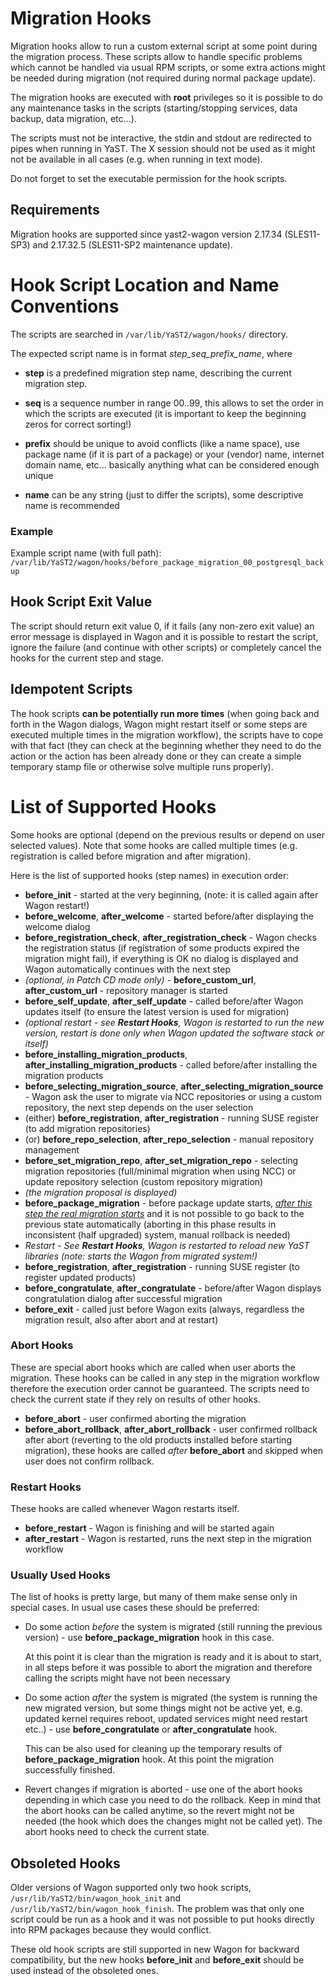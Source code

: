 <!-- The latest version of this file converted into HTML format can be displayed
online at https://github.com/yast/yast-wagon/blob/Code-11-SP2/doc/Migration_Hooks.md -->

# Migration Hooks

Migration hooks allow to run a custom external script at some point during the
migration process. These scripts allow to handle specific problems which cannot
be handled via usual RPM scripts, or some extra actions might be needed during
migration (not required during normal package update).

The migration hooks are executed with **root** privileges so it is possible to
do any maintenance tasks in the scripts (starting/stopping services, data
backup, data migration, etc...).

The scripts must not be interactive, the stdin and stdout are redirected to
pipes when running in YaST. The X session should not be used as it might not be
available in all cases (e.g. when running in text mode).

Do not forget to set the executable permission for the hook scripts.

## Requirements

Migration hooks are supported since yast2-wagon version 2.17.34 (SLES11-SP3)
and 2.17.32.5 (SLES11-SP2 maintenance update).

# Hook Script Location and Name Conventions

The scripts are searched in `/var/lib/YaST2/wagon/hooks/` directory.

The expected script name is in format *step_seq_prefix_name*, where

- **step** is a predefined migration step name, describing the current
  migration step.

- **seq** is a sequence number in range 00..99, this allows to set the order in
  which the scripts are executed (it is important to keep the beginning zeros
  for correct sorting!)

- **prefix** should be unique to avoid conflicts (like a name space), use
  package name (if it is part of a package) or your (vendor) name, internet
  domain name, etc... basically anything what can be considered enough unique

- **name** can be any string (just to differ the scripts), some descriptive
  name is recommended

### Example

Example script name (with full path):
`/var/lib/YaST2/wagon/hooks/before_package_migration_00_postgresql_backup`

## Hook Script Exit Value

The script should return exit value 0, if it fails (any non-zero exit value) an
error message is displayed in Wagon and it is possible to restart the script,
ignore the failure (and continue with other scripts) or completely cancel the
hooks for the current step and stage.

## Idempotent Scripts

The hook scripts **can be potentially run more times** (when going back and
forth in the Wagon dialogs, Wagon might restart itself or some steps are
executed multiple times in the migration workflow), the scripts have to cope
with that fact (they can check at the beginning whether they need to do the
action or the action has been already done or they can create a simple
temporary stamp file or otherwise solve multiple runs properly).

# List of Supported Hooks

Some hooks are optional (depend on the previous results or depend on user
selected values). Note that some hooks are called multiple times (e.g.
registration is called before migration and after migration).

Here is the list of supported hooks (step names) in execution order:

- **before_init** - started at the very beginning, (note: it is called again
  after Wagon restart!)
- **before_welcome**, **after_welcome** - started before/after displaying the
  welcome dialog
- **before_registration_check**, **after_registration_check** - Wagon checks
  the registration status (if registration of some products expired the
  migration might fail), if everything is OK no dialog is displayed and Wagon
  automatically continues with the next step
- *(optional, in Patch CD mode only)* - **before_custom_url**,
  **after_custom_url** - repository manager is started
- **before_self_update**, **after_self_update** - called before/after Wagon
  updates itself (to ensure the latest version is used for migration)
- <em>(optional restart - see **Restart Hooks**, Wagon is restarted to run the
  new version, restart is done only when Wagon updated the software stack or
  itself)</em>
- **before_installing_migration_products**,
  **after_installing_migration_products** - called before/after installing the
  migration products
- **before_selecting_migration_source**, **after_selecting_migration_source** -
  Wagon ask the user to migrate via NCC repositories or using a custom
  repository, the next step depends on the user selection
- (either) **before_registration**, **after_registration** - running SUSE
  register (to add migration repositories)
- (or) **before_repo_selection**, **after_repo_selection** - manual repository
  management
- **before_set_migration_repo**, **after_set_migration_repo** - selecting
  migration repositories (full/minimal migration when using NCC) or update
  repository selection (custom repository migration)
- *(the migration proposal is displayed)*
- **before_package_migration** - before package update starts, <u>*after this
  step the real migration starts*</u> and it is not possible to go back to the
  previous state automatically (aborting in this phase results in inconsistent
  (half upgraded) system, manual rollback is needed)
- <em>Restart - See **Restart Hooks**, Wagon is restarted to reload new YaST
  libraries (note: starts the Wagon from migrated system!)</em>
- **before_registration**, **after_registration** - running SUSE register (to
  register updated products)
- **before_congratulate**, **after_congratulate** - before/after Wagon displays
  congratulation dialog after successful migration
- **before_exit** - called just before Wagon exits (always, regardless the
  migration result, also after abort and at restart)

### Abort Hooks

These are special abort hooks which are called when user aborts the migration.
These hooks can be called in any step in the migration workflow therefore the
execution order cannot be guaranteed. The scripts need to check the current
state if they rely on results of other hooks.

- **before_abort** - user confirmed aborting the migration
- **before_abort_rollback**, **after_abort_rollback** - user confirmed rollback
  after abort (reverting to the old products installed before starting
  migration), these hooks are called *after* **before_abort** and skipped when
  user does not confirm rollback.

### Restart Hooks

These hooks are called whenever Wagon restarts itself.

- **before_restart** - Wagon is finishing and will be started again
- **after_restart** - Wagon is restarted, runs the next step in the migration
  workflow

### Usually Used Hooks

The list of hooks is pretty large, but many of them make sense only in special
cases. In usual use cases these should be preferred:

- Do some action *before* the system is migrated (still running the previous
  version) - use **before_package_migration** hook in this case.

  At this point it is clear than the migration is ready and it is about to
  start, in all steps before it was possible to abort the migration and
  therefore calling the scripts might have not been necessary

- Do some action *after* the system is migrated (the system is running the new
  migrated version, but some things might not be active yet, e.g. updated
  kernel requires reboot, updated services might need restart etc..) - use
  **before_congratulate** or **after_congratulate** hook.

  This can be also used for cleaning up the temporary results of
  **before_package_migration** hook. At this point the migration successfully
  finished.

- Revert changes if migration is aborted - use one of the abort hooks depending
  in which case you need to do the rollback. Keep in mind that the abort hooks
  can be called anytime, so the revert might not be needed (the hook which does
  the changes might not be called yet). The abort hooks need to check the
  current state.


## Obsoleted Hooks

Older versions of Wagon supported only two hook scripts,
`/usr/lib/YaST2/bin/wagon_hook_init` and
`/usr/lib/YaST2/bin/wagon_hook_finish`. The problem was that only one script
could be run as a hook and it was not possible to put hooks directly into RPM
packages because they would conflict.

These old hook scripts are still supported in new Wagon for backward
compatibility, but the new hooks **before_init** and **before_exit** should be
used instead of the obsoleted ones.



